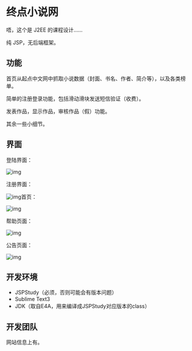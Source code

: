 # 终点小说网

唔，这个是 J2EE 的课程设计……

纯 JSP，无后端框架。



## 功能

首页从起点中文网中抓取小说数据（封面、书名、作者、简介等），以及各类榜单。

简单的注册登录功能，包括滑动滑块发送短信验证（收费）。

发表作品，显示作品，审核作品（假）功能。

其余一些小细节。



## 界面

登陆界面：

![img](file:///C:/Users/ADMINI~1/AppData/Local/Temp/msohtmlclip1/01/clip_image002.jpg)

注册界面：

![img](file:///C:/Users/ADMINI~1/AppData/Local/Temp/msohtmlclip1/01/clip_image004.jpg)首页：

![img](file:///C:/Users/ADMINI~1/AppData/Local/Temp/msohtmlclip1/01/clip_image006.jpg)

帮助页面：

![img](file:///C:/Users/ADMINI~1/AppData/Local/Temp/msohtmlclip1/01/clip_image008.jpg)

公告页面：

![img](file:///C:/Users/ADMINI~1/AppData/Local/Temp/msohtmlclip1/01/clip_image010.jpg)



## 开发环境

- JSPStudy（必须，否则可能会有版本问题）
- Sublime Text3
- JDK（取自E4A，用来编译成JSPStudy对应版本的class）



## 开发团队

网站信息上有。